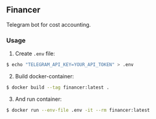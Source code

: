 ## Financer

Telegram bot for cost accounting.


### Usage

1. Create `.env` file:
```bash
$ echo "TELEGRAM_API_KEY=YOUR_API_TOKEN" > .env
```

2. Build docker-container:
```bash
$ docker build --tag financer:latest .
```

3. And run container:
```bash
$ docker run --env-file .env -it --rm financer:latest
```
